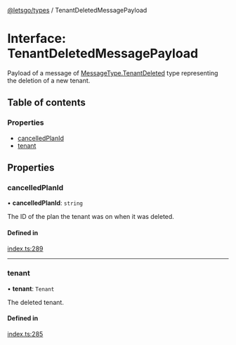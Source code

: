 [@letsgo/types](../README.md) / TenantDeletedMessagePayload

# Interface: TenantDeletedMessagePayload

Payload of a message of [MessageType.TenantDeleted](../enums/MessageType.md#tenantdeleted) type representing the deletion of a new tenant.

## Table of contents

### Properties

- [cancelledPlanId](TenantDeletedMessagePayload.md#cancelledplanid)
- [tenant](TenantDeletedMessagePayload.md#tenant)

## Properties

### cancelledPlanId

• **cancelledPlanId**: `string`

The ID of the plan the tenant was on when it was deleted.

#### Defined in

[index.ts:289](https://github.com/47chapters/letsgo/blob/5310a6f/packages/types/src/index.ts#L289)

___

### tenant

• **tenant**: `Tenant`

The deleted tenant.

#### Defined in

[index.ts:285](https://github.com/47chapters/letsgo/blob/5310a6f/packages/types/src/index.ts#L285)
